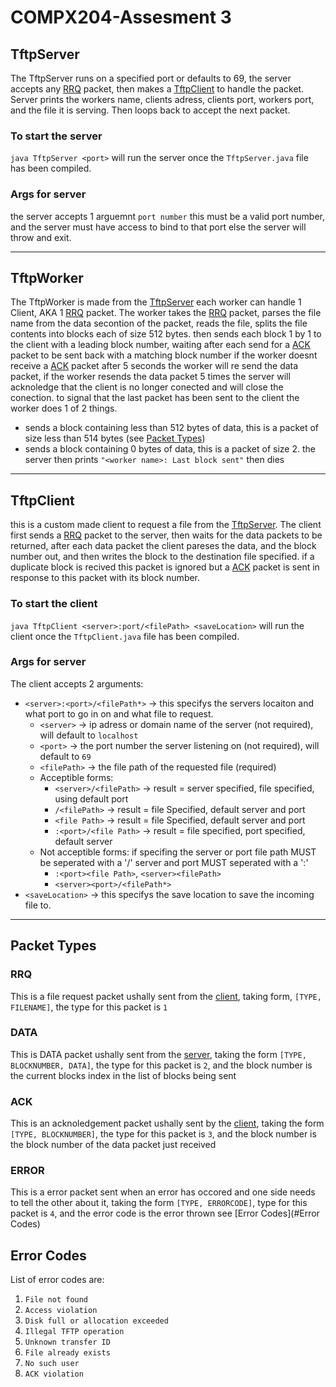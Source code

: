 # COMPX204-Assesment 3

## TftpServer
The TftpServer runs on a specified port or defaults to 69, the server accepts any [RRQ](#rrq) packet, then makes a [TftpClient](#tftpclient) to handle
the packet. Server prints the workers name, clients adress, clients port, workers port, and the file it is serving. Then loops back to accept the next packet.

### To start the server
`java TftpServer <port>` will run the server once the `TftpServer.java` file has been compiled.

### Args for server 
the server accepts 1 arguemnt `port number` this must be a valid port number, and the server must have access to bind to that port
else the server will throw and exit.

---
## TftpWorker
The TftpWorker is made from the [TftpServer](#tftpserver) each worker can handle 1 Client, AKA 1 [RRQ](#rrq) packet. The worker takes the [RRQ](#rrq) packet, parses the file name from the data secontion of the packet, reads the file, splits the file contents into blocks each of size 512 bytes. then sends each block 1 by 1 to the client with a leading block number, waiting after each send for a [ACK](#ack) packet to be sent back with a matching block number 
if the worker doesnt receive a [ACK](#ack) packet after 5 seconds the worker will re send the data packet, if the worker resends the data packet 5 times the server will acknoledge that the client is no longer conected and will close the conection. 
to signal that the last packet has been sent to the client the worker does 1 of 2 things.
* sends a block containing less than 512 bytes of data, this is a packet of size less than 514 bytes (see [Packet Types](#packet-types)) 
* sends a block containing 0 bytes of data, this is a packet of size 2. 
the server then prints `"<worker name>: Last block sent"` then dies
---
## TftpClient 
this is a custom made client to request a file from the [TftpServer](#tftpserver). The client first sends a [RRQ](#rrq) packet to the server, then waits for the data packets to be returned, after each data packet the client pareses the data, and the block number out, and then writes the block to the destination file specified. if a duplicate block is recived this packet is ignored but a [ACK](#ack) packet is sent in response to this packet with its block number.

### To start the client
`java TftpClient <server>:port/<filePath> <saveLocation>` will run the client once the `TftpClient.java` file has been compiled.
### Args for server
The client accepts 2 arguments:
* `<server>:<port>/<filePath*>` -> this specifys the servers locaiton and what port to go in on and what file to request.
    * `<server>` -> ip adress or domain name of the server (not required), will default to `localhost`
    * `<port>` -> the port number the server listening on (not required), will default to `69`
    * `<filePath>` -> the file path of the requested file (required)
    * Acceptible forms:
        * `<server>/<filePath>` -> result = server specified, file specified, using default port
        * `/<filePath>` -> result = file Specified, default server and port
        * `<file Path>` -> result = file Specified, default server and port
        * `:<port>/<file Path>` -> result = file specified, port specified, default server
    * Not acceptible forms: if specifing the server or port file path MUST be seperated with a '/' server and port MUST seperated with a ':'
        * `:<port><file Path>`, `<server><filePath>`
        * `<server><port>/<filePath*>`
* `<saveLocation>` -> this specifys the save location to save the incoming file to.
---
## Packet Types
### RRQ
This is a file request packet ushally sent from the [client](#tftpclient), taking form, `[TYPE, FILENAME]`, the type for this packet is `1`
### DATA
This is DATA packet ushally sent from the [server](#tftpserver), taking the form `[TYPE, BLOCKNUMBER, DATA]`, the type for this packet is `2`, and the block number is the current blocks index in the list of blocks being sent
### ACK
This is an acknoledgement packet ushally sent by the [client](#tftpclient), taking the form `[TYPE, BLOCKNUMBER]`, the type for this packet is `3`, and the block number is the block number of the data packet just received
### ERROR
This is a error packet sent when an error has occored and one side needs to tell the other about it, taking the form `[TYPE, ERRORCODE]`, type for this packet is `4`, and the error code is the error thrown see [Error Codes](#Error Codes)
## Error Codes
List of error codes are:
1. `File not found`
1. `Access violation`
1. `Disk full or allocation exceeded`
1. `Illegal TFTP operation`
1. `Unknown transfer ID`
1. `File already exists`
1. `No such user`
1. `ACK violation`
